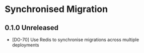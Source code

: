 # Synchronised Migration

## 0.1.0 Unreleased

* [DO-70] Use Redis to synchronise migrations across multiple deployments
